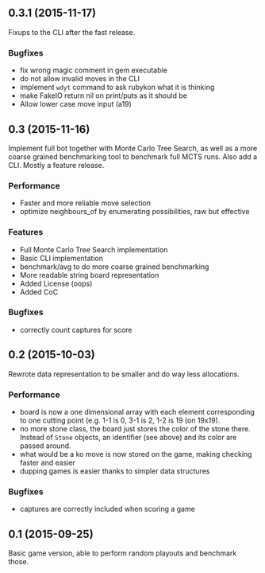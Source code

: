 ## 0.3.1 (2015-11-17)
Fixups to the CLI after the fast release.

### Bugfixes
* fix wrong magic comment in gem executable
* do not allow invalid moves in the CLI
* implement `wdyt` command to ask rubykon what it is thinking
* make FakeIO return nil on print/puts as it should be
* Allow lower case move input (a19)

## 0.3 (2015-11-16)
Implement full bot together with Monte Carlo Tree Search, as well as a more coarse grained benchmarking tool to benchmark full MCTS runs. Also add a CLI. Mostly a feature release.

### Performance
* Faster and more reliable move selection
* optimize neighbours_of by enumerating possibilities, raw but effective

### Features
* Full Monte Carlo Tree Search implementation
* Basic CLI implementation
* benchmark/avg to do more coarse grained benchmarking
* More readable string board representation
* Added License (oops)
* Added CoC

### Bugfixes
* correctly count captures for score

## 0.2 (2015-10-03)
Rewrote data representation to be smaller and do way less allocations.

### Performance
* board is now a one dimensional array with each element corresponding to one cutting point (e.g. 1-1 is 0, 3-1 is 2, 1-2 is 19 (on 19x19).
* no more stone class, the board just stores the color of the stone there. Instead of `Stone` objects, an identifier (see above) and its color are passed around.
* what would be a ko move is now stored on the game, making checking faster and easier
* dupping games is easier thanks to simpler data structures

### Bugfixes
* captures are correctly included when scoring a game

## 0.1 (2015-09-25)
Basic game version, able to perform random playouts and benchmark those.
